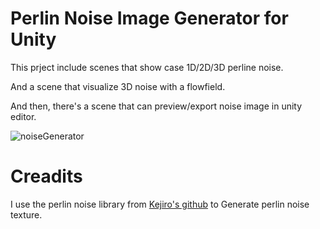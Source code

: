 Perlin Noise Image Generator for Unity
===============================

This prject include scenes that show case 1D/2D/3D perline noise.

And a scene that visualize 3D noise with a flowfield.

And then, there's a scene that can preview/export noise image in unity editor.

![noiseGenerator](https://user-images.githubusercontent.com/13420668/71320856-6397dc80-24ec-11ea-8b59-93f3919229f5.gif)


Creadits
===============================

I use the perlin noise library from [Kejiro's github] to Generate perlin noise texture.

[Kejiro's github]: https://github.com/keijiro/PerlinNoise
